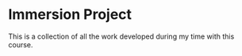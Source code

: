 # Immersion Project

This is a collection of all the work developed during my time with this course.
